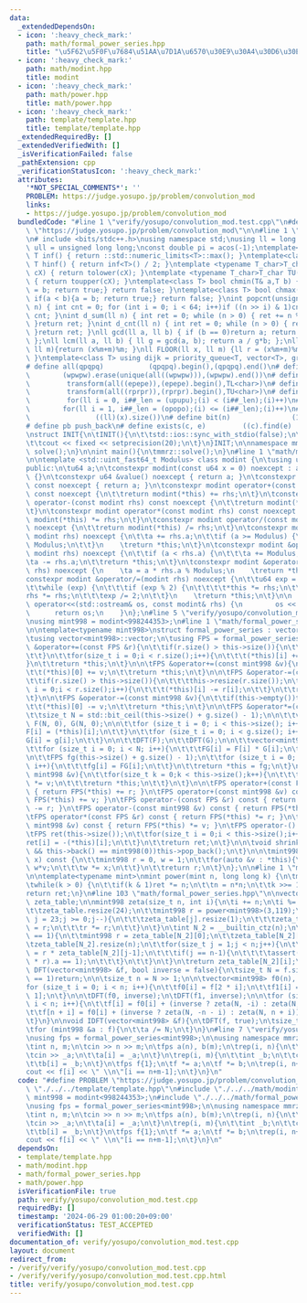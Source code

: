 ```yaml
---
data:
  _extendedDependsOn:
  - icon: ':heavy_check_mark:'
    path: math/formal_power_series.hpp
    title: "\u5F62\u5F0F\u7684\u51AA\u7D1A\u6570\u30E9\u30A4\u30D6\u30E9\u30EA"
  - icon: ':heavy_check_mark:'
    path: math/modint.hpp
    title: modint
  - icon: ':heavy_check_mark:'
    path: math/power.hpp
    title: math/power.hpp
  - icon: ':heavy_check_mark:'
    path: template/template.hpp
    title: template/template.hpp
  _extendedRequiredBy: []
  _extendedVerifiedWith: []
  _isVerificationFailed: false
  _pathExtension: cpp
  _verificationStatusIcon: ':heavy_check_mark:'
  attributes:
    '*NOT_SPECIAL_COMMENTS*': ''
    PROBLEM: https://judge.yosupo.jp/problem/convolution_mod
    links:
    - https://judge.yosupo.jp/problem/convolution_mod
  bundledCode: "#line 1 \"verify/yosupo/convolution_mod.test.cpp\"\n#define PROBLEM\
    \ \"https://judge.yosupo.jp/problem/convolution_mod\"\n\n#line 1 \"template/template.hpp\"\
    \n# include <bits/stdc++.h>\nusing namespace std;\nusing ll = long long;\nusing\
    \ ull = unsigned long long;\nconst double pi = acos(-1);\ntemplate<class T>constexpr\
    \ T inf() { return ::std::numeric_limits<T>::max(); }\ntemplate<class T>constexpr\
    \ T hinf() { return inf<T>() / 2; }\ntemplate <typename T_char>T_char TL(T_char\
    \ cX) { return tolower(cX); }\ntemplate <typename T_char>T_char TU(T_char cX)\
    \ { return toupper(cX); }\ntemplate<class T> bool chmin(T& a,T b) { if(a > b){a\
    \ = b; return true;} return false; }\ntemplate<class T> bool chmax(T& a,T b) {\
    \ if(a < b){a = b; return true;} return false; }\nint popcnt(unsigned long long\
    \ n) { int cnt = 0; for (int i = 0; i < 64; i++)if ((n >> i) & 1)cnt++; return\
    \ cnt; }\nint d_sum(ll n) { int ret = 0; while (n > 0) { ret += n % 10; n /= 10;\
    \ }return ret; }\nint d_cnt(ll n) { int ret = 0; while (n > 0) { ret++; n /= 10;\
    \ }return ret; }\nll gcd(ll a, ll b) { if (b == 0)return a; return gcd(b, a%b);\
    \ };\nll lcm(ll a, ll b) { ll g = gcd(a, b); return a / g*b; };\nll MOD(ll x,\
    \ ll m){return (x%m+m)%m; }\nll FLOOR(ll x, ll m) {ll r = (x%m+m)%m; return (x-r)/m;\
    \ }\ntemplate<class T> using dijk = priority_queue<T, vector<T>, greater<T>>;\n\
    # define all(qpqpq)           (qpqpq).begin(),(qpqpq).end()\n# define UNIQUE(wpwpw)\
    \        (wpwpw).erase(unique(all((wpwpw))),(wpwpw).end())\n# define LOWER(epepe)\
    \         transform(all((epepe)),(epepe).begin(),TL<char>)\n# define UPPER(rprpr)\
    \         transform(all((rprpr)),(rprpr).begin(),TU<char>)\n# define rep(i,upupu)\
    \         for(ll i = 0, i##_len = (upupu);(i) < (i##_len);(i)++)\n# define reps(i,opopo)\
    \        for(ll i = 1, i##_len = (opopo);(i) <= (i##_len);(i)++)\n# define len(x)\
    \                ((ll)(x).size())\n# define bit(n)               (1LL << (n))\n\
    # define pb push_back\n# define exists(c, e)         ((c).find(e) != (c).end())\n\
    \nstruct INIT{\n\tINIT(){\n\t\tstd::ios::sync_with_stdio(false);\n\t\tstd::cin.tie(0);\n\
    \t\tcout << fixed << setprecision(20);\n\t}\n}INIT;\n\nnamespace mmrz {\n\tvoid\
    \ solve();\n}\n\nint main(){\n\tmmrz::solve();\n}\n#line 1 \"math/modint.hpp\"\
    \n\ntemplate <std::uint_fast64_t Modulus> class modint {\n\tusing u64 = std::uint_fast64_t;\n\
    public:\n\tu64 a;\n\tconstexpr modint(const u64 x = 0) noexcept : a(x % Modulus)\
    \ {}\n\tconstexpr u64 &value() noexcept { return a; }\n\tconstexpr const u64 &value()\
    \ const noexcept { return a; }\n\tconstexpr modint operator+(const modint rhs)\
    \ const noexcept {\n\t\treturn modint(*this) += rhs;\n\t}\n\tconstexpr modint\
    \ operator-(const modint rhs) const noexcept {\n\t\treturn modint(*this) -= rhs;\n\
    \t}\n\tconstexpr modint operator*(const modint rhs) const noexcept {\n    \treturn\
    \ modint(*this) *= rhs;\n\t}\n\tconstexpr modint operator/(const modint rhs) const\
    \ noexcept {\n\t\treturn modint(*this) /= rhs;\n\t}\n\tconstexpr modint &operator+=(const\
    \ modint rhs) noexcept {\n\t\ta += rhs.a;\n\t\tif (a >= Modulus) {\n\t\t\ta -=\
    \ Modulus;\n\t\t}\n    \treturn *this;\n\t}\n\tconstexpr modint &operator-=(const\
    \ modint rhs) noexcept {\n\t\tif (a < rhs.a) {\n\t\t\ta += Modulus;\n\t\t}\n\t\
    \ta -= rhs.a;\n\t\treturn *this;\n\t}\n\tconstexpr modint &operator*=(const modint\
    \ rhs) noexcept {\n    \ta = a * rhs.a % Modulus;\n    \treturn *this;\n\t}\n\t\
    constexpr modint &operator/=(modint rhs) noexcept {\n\t\tu64 exp = Modulus - 2;\n\
    \t\twhile (exp) {\n\t\t\tif (exp % 2) {\n\t\t\t\t*this *= rhs;\n\t\t\t}\n\t\t\t\
    rhs *= rhs;\n\t\t\texp /= 2;\n\t\t}\n    \treturn *this;\n\t}\n\n    friend std::ostream&\
    \ operator<<(std::ostream& os, const modint& rhs) {\n        os << rhs.a;\n  \
    \      return os;\n    }\n};\n#line 5 \"verify/yosupo/convolution_mod.test.cpp\"\
    \nusing mint998 = modint<998244353>;\n#line 1 \"math/formal_power_series.hpp\"\
    \n\ntemplate<typename mint998>\nstruct formal_power_series : vector<mint998> {\n\
    \tusing vector<mint998>::vector;\n\tusing FPS = formal_power_series;\n\n\tFPS\
    \ &operator+=(const FPS &r){\n\t\tif(r.size() > this->size()){\n\t\t\tthis->resize(r.size());\n\
    \t\t}\n\t\tfor(size_t i = 0;i < r.size();i++){\n\t\t\t(*this)[i] += r[i];\n\t\t\
    }\n\t\treturn *this;\n\t}\n\n\tFPS &operator+=(const mint998 &v){\n\t\tif(this->empty())this->resize(1);\n\
    \t\t(*this)[0] += v;\n\t\treturn *this;\n\t}\n\n\tFPS &operator-=(const FPS &r){\n\
    \t\tif(r.size() > this->size()){\n\t\t\tthis->resize(r.size());\n\t\t}\n\t\tfor(size_t\
    \ i = 0;i < r.size();i++){\n\t\t\t(*this)[i] -= r[i];\n\t\t}\n\t\treturn *this;\n\
    \t}\n\n\tFPS &operator-=(const mint998 &v){\n\t\tif(this->empty())this->resize(1);\n\
    \t\t(*this)[0] -= v;\n\t\treturn *this;\n\t}\n\n\tFPS &operator*=(const FPS &g){\n\
    \t\tsize_t N = std::bit_ceil(this->size() + g.size() - 1);\n\n\t\tvector<mint998>\
    \ F(N, 0), G(N, 0);\n\n\t\tfor (size_t i = 0; i < this->size(); i++){\n\t\t\t\
    F[i] = (*this)[i];\n\t\t}\n\t\tfor (size_t i = 0; i < g.size(); i++){\n\t\t\t\
    G[i] = g[i];\n\t\t}\n\n\t\tDFT(F);\n\t\tDFT(G);\n\n\t\tvector<mint998> FG(N);\n\
    \t\tfor (size_t i = 0; i < N; i++){\n\t\t\tFG[i] = F[i] * G[i];\n\t\t}\n\t\tIDFT(FG);\n\
    \n\t\tFPS fg(this->size() + g.size() - 1);\n\t\tfor (size_t i = 0; i < fg.size();\
    \ i++){\n\t\t\tfg[i] = FG[i];\n\t\t}\n\t\treturn *this = fg;\n\t}\n\n\tFPS &operator*=(const\
    \ mint998 &v){\n\t\tfor(size_t k = 0;k < this->size();k++){\n\t\t\t(*this)[k]\
    \ *= v;\n\t\t\treturn *this;\n\t\t}\n\t}\n\n\tFPS operator+(const FPS &r) const\
    \ { return FPS(*this) += r; }\n\tFPS operator+(const mint998 &v) const { return\
    \ FPS(*this) += v; }\n\tFPS operator-(const FPS &r) const { return FPS(*this)\
    \ -= r; }\n\tFPS operator-(const mint998 &v) const { return FPS(*this) -= v; }\n\
    \tFPS operator*(const FPS &r) const { return FPS(*this) *= r; }\n\tFPS operator*(const\
    \ mint998 &v) const { return FPS(*this) *= v; }\n\tFPS operator-() const {\n\t\
    \tFPS ret(this->size());\n\t\tfor(size_t i = 0;i < this->size();i++){\n\t\t\t\
    ret[i] = -(*this)[i];\n\t\t}\n\t\treturn ret;\n\t}\n\n\tvoid shrink(){\n\t\twhile(this->size()\
    \ && this->back() == mint998(0))this->pop_back();\n\t}\n\n\tmint998 eval(mint998\
    \ x) const {\n\t\tmint998 r = 0, w = 1;\n\t\tfor(auto &v : *this){\n\t\t\tr +=\
    \ w*v;\n\t\t\tw *= x;\n\t\t}\n\t\treturn r;\n\t}\n};\n\n#line 1 \"math/power.hpp\"\
    \n\ntemplate<typename mint>\nmint power(mint n, long long k) {\n\tmint ret = 1;\n\
    \twhile(k > 0) {\n\t\tif(k & 1)ret *= n;\n\t\tn = n*n;\n\t\tk >>= 1;\n\t}\n\t\
    return ret;\n}\n#line 103 \"math/formal_power_series.hpp\"\n\nvector<vector<mint998>>\
    \ zeta_table;\n\nmint998 zeta(size_t n, int i){\n\ti += n;\n\ti %= n;\n\tif(zeta_table.empty()){\n\
    \t\tzeta_table.resize(24);\n\t\tmint998 r = power<mint998>(3,119);\n\t\tfor(int\
    \ j = 23;j >= 0;j--){\n\t\t\tzeta_table[j].resize(1);\n\t\t\tzeta_table[j][0]\
    \ = r;\n\t\t\tr *= r;\n\t\t}\n\t}\n\tint N_2 = __builtin_ctz(n);\n\tif(zeta_table[N_2].size()\
    \ == 1){\n\t\tmint998 r = zeta_table[N_2][0];\n\t\tzeta_table[N_2][0] = 1;\n\t\
    \tzeta_table[N_2].resize(n);\n\t\tfor(size_t j = 1;j < n;j++){\n\t\t\tzeta_table[N_2][j]\
    \ = r * zeta_table[N_2][j-1];\n\t\t\tif(j == n-1){\n\t\t\t\tassert((zeta_table[N_2][j]\
    \ * r).a == 1);\n\t\t\t}\n\t\t}\n\t}\n\treturn zeta_table[N_2][i];\n}\n\nvoid\
    \ DFT(vector<mint998> &f, bool inverse = false){\n\tsize_t N = f.size();\n\tif(N\
    \ == 1)return;\n\n\tsize_t n = N >> 1;\n\n\tvector<mint998> f0(n), f1(n);\n\t\
    for (size_t i = 0; i < n; i++){\n\t\tf0[i] = f[2 * i];\n\t\tf1[i] = f[2 * i +\
    \ 1];\n\t}\n\n\tDFT(f0, inverse);\n\tDFT(f1, inverse);\n\n\tfor (size_t i = 0;\
    \ i < n; i++){\n\t\tf[i] = f0[i] + (inverse ? zeta(N, -i) : zeta(N, i)) * f1[i];\n\
    \t\tf[n + i] = f0[i] + (inverse ? zeta(N, -n - i) : zeta(N, n + i)) * f1[i];\n\
    \t}\n}\n\nvoid IDFT(vector<mint998> &f){\n\tDFT(f, true);\n\tsize_t N = f.size();\n\
    \tfor (mint998 &a : f){\n\t\ta /= N;\n\t}\n}\n#line 7 \"verify/yosupo/convolution_mod.test.cpp\"\
    \nusing fps = formal_power_series<mint998>;\n\nusing namespace mmrz;\n\nvoid mmrz::solve(){\n\
    \tint n, m;\n\tcin >> n >> m;\n\tfps a(n), b(m);\n\trep(i, n){\n\t\tint _a;\n\t\
    \tcin >> _a;\n\t\ta[i] = _a;\n\t}\n\trep(i, m){\n\t\tint _b;\n\t\tcin >> _b;\n\
    \t\tb[i] = _b;\n\t}\n\tfps f{1};\n\tf *= a;\n\tf *= b;\n\trep(i, n+m-1){\n\t\t\
    cout << f[i] << \" \\n\"[i == n+m-1];\n\t}\n}\n"
  code: "#define PROBLEM \"https://judge.yosupo.jp/problem/convolution_mod\"\n\n#include\
    \ \"./../../template/template.hpp\"\n#include \"./../../math/modint.hpp\"\nusing\
    \ mint998 = modint<998244353>;\n#include \"./../../math/formal_power_series.hpp\"\
    \nusing fps = formal_power_series<mint998>;\n\nusing namespace mmrz;\n\nvoid mmrz::solve(){\n\
    \tint n, m;\n\tcin >> n >> m;\n\tfps a(n), b(m);\n\trep(i, n){\n\t\tint _a;\n\t\
    \tcin >> _a;\n\t\ta[i] = _a;\n\t}\n\trep(i, m){\n\t\tint _b;\n\t\tcin >> _b;\n\
    \t\tb[i] = _b;\n\t}\n\tfps f{1};\n\tf *= a;\n\tf *= b;\n\trep(i, n+m-1){\n\t\t\
    cout << f[i] << \" \\n\"[i == n+m-1];\n\t}\n}\n"
  dependsOn:
  - template/template.hpp
  - math/modint.hpp
  - math/formal_power_series.hpp
  - math/power.hpp
  isVerificationFile: true
  path: verify/yosupo/convolution_mod.test.cpp
  requiredBy: []
  timestamp: '2024-06-29 01:00:20+09:00'
  verificationStatus: TEST_ACCEPTED
  verifiedWith: []
documentation_of: verify/yosupo/convolution_mod.test.cpp
layout: document
redirect_from:
- /verify/verify/yosupo/convolution_mod.test.cpp
- /verify/verify/yosupo/convolution_mod.test.cpp.html
title: verify/yosupo/convolution_mod.test.cpp
---
```

